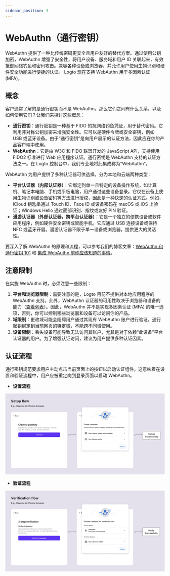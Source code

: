 ```yaml
---
sidebar_position: 3
---
```


# WebAuthn（通行密钥）

WebAuthn 提供了一种比传统密码更安全且用户友好的替代方案。通过使用公钥加密，WebAuthn 增强了安全性，将用户设备、服务域和用户 ID 关联起来，有效抵御网络钓鱼和密码攻击。兼容各种设备或浏览器，并允许用户使用生物识别和硬件安全功能进行便捷的认证。 Logto 现在支持 WebAuthn 用于多因素认证 (MFA)。

## 概念

客户通常了解的是通行密钥而不是 WebAuthn，那么它们之间有什么关系，以及如何使用它们？让我们来探讨这些概念：

- **通行密钥**：通行密钥是一种基于 FIDO 的抗网络钓鱼凭证，用于替代密码。它利用非对称公钥加密来增强安全性。它可以是硬件令牌或安全密钥，例如 USB 或蓝牙设备。由于“通行密钥”是向用户展示的认证方法，因此应在你的产品客户端中使用。
- **WebAuthn**：它是由 W3C 和 FIDO 联盟开发的 JavaScript API，支持使用 FIDO2 标准进行 Web 应用程序认证。通行密钥是 WebAuthn 支持的认证方法之一。在 Logto 控制台中，我们专业地将此集成称为“WebAuthn”。

WebAuthn 为用户提供了多种认证器可供选择，分为本地和云端两种类型：

- **平台认证器（内部认证器）**：它绑定到单一且特定的设备操作系统，如计算机、笔记本电脑、手机或平板电脑，用户通过这些设备登录。它仅在设备上使用生物识别或设备密码等方法进行授权，因此是一种快速的认证方式。例如，iCloud 钥匙串通过 Touch ID、Face ID 或设备密码在 macOS 或 iOS 上验证；Windows Hello 通过面部识别、指纹或友好 PIN 验证。
- **漫游认证器（外部认证器，跨平台认证器）**：它是一个独立的便携设备或软件应用程序，例如硬件安全密钥或智能手机。它应通过 USB 连接设备或保持 NFC 或蓝牙开启。漫游认证器不限于单一设备或浏览器，提供更大的灵活性。

要深入了解 WebAuthn 的原理和流程，可以参考我们的博客文章：[WebAuthn 和通行密钥 101](https://blog.logto.io/web-authn-and-passkey-101/) 和 [集成 WebAuthn 前你应该知道的事情](https://blog.logto.io/webauthn-base-knowledge/)。

## 注意限制

在实施 WebAuthn 时，必须注意一些限制：

1. **平台和浏览器限制**：需要注意的是，Logto 目前不提供对本地应用程序的 WebAuthn 支持。此外，WebAuthn 认证器的可用性取决于浏览器和设备的能力（[查看列表](https://caniuse.com/?search=webauthn)）。因此，WebAuthn 并不是实现多因素认证 (MFA) 的唯一选项，否则，你可以控制哪些浏览器和设备可以访问你的产品。
2. **域限制**：更改域可能会阻碍用户通过其现有 WebAuthn 账户进行验证。通行密钥绑定到当前网页的特定域，不能跨不同域使用。
3. **设备限制**：丢失设备可能导致无法访问其账户，尤其是对于依赖“此设备”平台认证器的用户。为了增强认证访问，建议为用户提供多种认证因素。

## 认证流程

通行密钥规范要求用户主动点击当前页面上的按钮以启动认证组件。这意味着在设置和验证流程中，用户应被重定向到登录页面以启动 WebAuthn。

- **设置流程**

![WebAuthn 设置流程](./assets/webauthn-setup-flow.png)

- **验证流程**

![WebAuthn 验证流程](./assets/webauthn-verification-flow.png)
